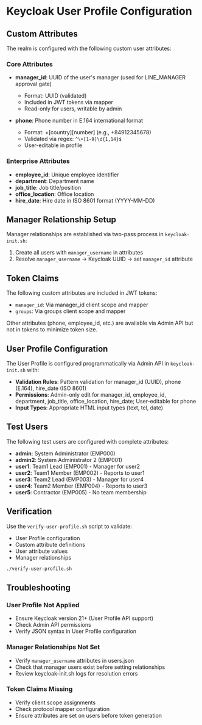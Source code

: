 # Keycloak User Profile Configuration

## Custom Attributes

The realm is configured with the following custom user attributes:

### Core Attributes
- **manager_id**: UUID of the user's manager (used for LINE_MANAGER approval gate)
  - Format: UUID (validated)
  - Included in JWT tokens via mapper
  - Read-only for users, writable by admin

- **phone**: Phone number in E.164 international format
  - Format: +[country][number] (e.g., +84912345678)
  - Validated via regex: `^\+[1-9]\d{1,14}$`
  - User-editable in profile

### Enterprise Attributes
- **employee_id**: Unique employee identifier
- **department**: Department name
- **job_title**: Job title/position
- **office_location**: Office location
- **hire_date**: Hire date in ISO 8601 format (YYYY-MM-DD)

## Manager Relationship Setup

Manager relationships are established via two-pass process in `keycloak-init.sh`:
1. Create all users with `manager_username` in attributes
2. Resolve `manager_username` → Keycloak UUID → set `manager_id` attribute

## Token Claims

The following custom attributes are included in JWT tokens:
- `manager_id`: Via manager_id client scope and mapper
- `groups`: Via groups client scope and mapper

Other attributes (phone, employee_id, etc.) are available via Admin API but not in tokens to minimize token size.

## User Profile Configuration

The User Profile is configured programmatically via Admin API in `keycloak-init.sh` with:

- **Validation Rules**: Pattern validation for manager_id (UUID), phone (E.164), hire_date (ISO 8601)
- **Permissions**: Admin-only edit for manager_id, employee_id, department, job_title, office_location, hire_date; User-editable for phone
- **Input Types**: Appropriate HTML input types (text, tel, date)

## Test Users

The following test users are configured with complete attributes:

- **admin**: System Administrator (EMP000)
- **admin2**: System Administrator 2 (EMP001)
- **user1**: Team1 Lead (EMP001) - Manager for user2
- **user2**: Team1 Member (EMP002) - Reports to user1
- **user3**: Team2 Lead (EMP003) - Manager for user4
- **user4**: Team2 Member (EMP004) - Reports to user3
- **user5**: Contractor (EMP005) - No team membership

## Verification

Use the `verify-user-profile.sh` script to validate:
- User Profile configuration
- Custom attribute definitions
- User attribute values
- Manager relationships

```bash
./verify-user-profile.sh
```

## Troubleshooting

### User Profile Not Applied
- Ensure Keycloak version 21+ (User Profile API support)
- Check Admin API permissions
- Verify JSON syntax in User Profile configuration

### Manager Relationships Not Set
- Verify `manager_username` attributes in users.json
- Check that manager users exist before setting relationships
- Review keycloak-init.sh logs for resolution errors

### Token Claims Missing
- Verify client scope assignments
- Check protocol mapper configuration
- Ensure attributes are set on users before token generation
